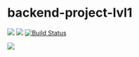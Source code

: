 # backend-project-lvl1

<a href="https://codeclimate.com/github/smashtakov/backend-project-lvl1/maintainability"><img src="https://api.codeclimate.com/v1/badges/4d71e176406d52a796eb/maintainability" /></a> <a href="https://codeclimate.com/github/smashtakov/backend-project-lvl1/test_coverage"><img src="https://api.codeclimate.com/v1/badges/4d71e176406d52a796eb/test_coverage" /></a> [![Build Status](https://travis-ci.org/smashtakov/backend-project-lvl1.svg?branch=master)](https://travis-ci.org/smashtakov/backend-project-lvl1)

<a href="https://asciinema.org/a/EJJVHEkKcT2O4V0lz93Ks4Pwy" target="_blank"><img src="https://asciinema.org/a/EJJVHEkKcT2O4V0lz93Ks4Pwy.svg" /></a>
